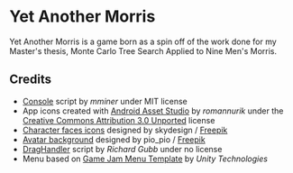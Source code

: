 # Yet Another Morris

Yet Another Morris is a game born as a spin off of the work done for my Master's thesis, Monte Carlo Tree Search Applied to Nine Men's Morris.  

## Credits  
* [Console](https://github.com/mminer/consolation) script by _mminer_ under MIT license  
* App icons created with [Android Asset Studio](http://romannurik.github.io/AndroidAssetStudio/) by _romannurik_ under the [Creative Commons Attribution 3.0 Unported](http://creativecommons.org/licenses/by/3.0/) license  
* [Character faces icons](http://www.freepik.com/free-vector/character-faces-icons_777192.htm) designed by skydesign / [Freepik](http://www.freepik.com)  
* [Avatar background](http://www.freepik.com/free-vector/beautiful-infographics-with-icons_944870.htm) designed by pio_pio / [Freepik](http://www.freepik.com)  
* [DragHandler](https://bitbucket.org/BoredMormon/youtube-tutorials/src/a8853ef4b6168f092fcb82817a8958a7c11e5644/UI/Drag%20and%20drop/DragHandeler.cs?at=master&fileviewer=file-view-default) script by _Richard Gubb_ under no license  
* Menu based on [Game Jam Menu Template](https://www.assetstore.unity3d.com/en/#!/content/40465) by _Unity Technologies_  
